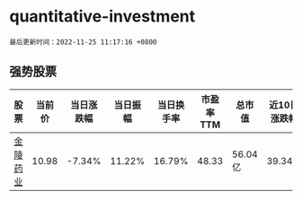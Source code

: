 # quantitative-investment

`最后更新时间：2022-11-25 11:17:16 +0800`

## 强势股票

|股票|当前价|当日涨跌幅|当日振幅|当日换手率|市盈率TTM|总市值|近10日涨跌幅|
|----|----|----|----|----|----|----|----|
|[金陵药业](https://xueqiu.com/S/SZ000919)|10.98|-7.34%|11.22%|16.79%|48.33|56.04亿|39.34%|
